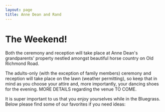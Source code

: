 ```yaml
---
layout: page
title: Anne Dean and Rand
---
```


# The Weekend!

Both the ceremony and reception will take place at Anne Dean's grandparents' property nestled amongst beautiful horse country on Old Richmond Road.

The adults-only (with the exception of family members) ceremony and reception will take place on the lawn (weather permitting), so keep that in mind as you choose your attire and, more importantly, your dancing shoes for the evening.
MORE DETAILS regarding the venue TO COME.

It is super important to us that you enjoy yourselves while in the Bluegrass. Below please find some of our favorites if you need ideas:


